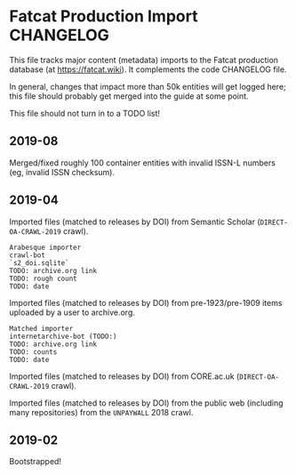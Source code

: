 
# Fatcat Production Import CHANGELOG

This file tracks major content (metadata) imports to the Fatcat production
database (at https://fatcat.wiki). It complements the code CHANGELOG file.

In general, changes that impact more than 50k entities will get logged here;
this file should probably get merged into the guide at some point.

This file should not turn in to a TODO list!

## 2019-08

Merged/fixed roughly 100 container entities with invalid ISSN-L numbers (eg,
invalid ISSN checksum).

## 2019-04

Imported files (matched to releases by DOI) from Semantic Scholar
(`DIRECT-OA-CRAWL-2019` crawl).

    Arabesque importer
    crawl-bot
    `s2_doi.sqlite`
    TODO: archive.org link
    TODO: rough count
    TODO: date

Imported files (matched to releases by DOI) from pre-1923/pre-1909 items uploaded
by a user to archive.org.

    Matched importer
    internetarchive-bot (TODO:)
    TODO: archive.org link
    TODO: counts
    TODO: date

Imported files (matched to releases by DOI) from CORE.ac.uk
(`DIRECT-OA-CRAWL-2019` crawl).

Imported files (matched to releases by DOI) from the public web (including many
repositories) from the `UNPAYWALL` 2018 crawl.

## 2019-02

Bootstrapped!
